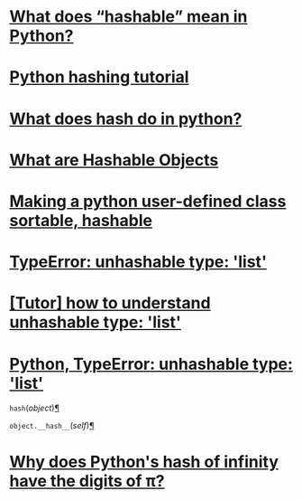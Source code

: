 # [What does “hashable” mean in Python?](https://stackoverflow.com/questions/14535730/what-does-hashable-mean-in-python)





# [Python hashing tutorial](http://zetcode.com/python/hashing/)





# [What does hash do in python?](https://stackoverflow.com/questions/17585730/what-does-hash-do-in-python)





# [What are Hashable Objects](https://www.pythonforthelab.com/blog/what-are-hashable-objects/)





# [Making a python user-defined class sortable, hashable](https://stackoverflow.com/questions/7152497/making-a-python-user-defined-class-sortable-hashable)





# [TypeError: unhashable type: 'list'](http://net-informations.com/python/iq/unhashable.htm)



# [[Tutor] how to understand unhashable type: 'list'](https://mail.python.org/pipermail/tutor/2011-November/086761.html)





# [Python, TypeError: unhashable type: 'list'](https://stackoverflow.com/questions/19371358/python-typeerror-unhashable-type-list)



`hash`(*object*)[¶](https://docs.python.org/3/library/functions.html#hash)



`object.__hash__`(*self*)[¶](https://docs.python.org/3/reference/datamodel.html#object.__hash__)



# [Why does Python's hash of infinity have the digits of π?](https://stackoverflow.com/questions/56227419/why-does-pythons-hash-of-infinity-have-the-digits-of-π)